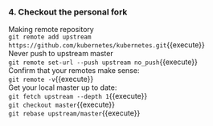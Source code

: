 ### 4. Checkout the personal fork
Making remote repository<br />
`git remote add upstream https://github.com/kubernetes/kubernetes.git`{{execute}}<br />
Never push to upstream master<br />
`git remote set-url --push upstream no_push`{{execute}}<br />
Confirm that your remotes make sense:<br />
`git remote -v`{{execute}}<br />
Get your local master up to date:<br />
`git fetch upstream --depth 1`{{execute}}<br />
`git checkout master`{{execute}}<br />
`git rebase upstream/master`{{execute}}